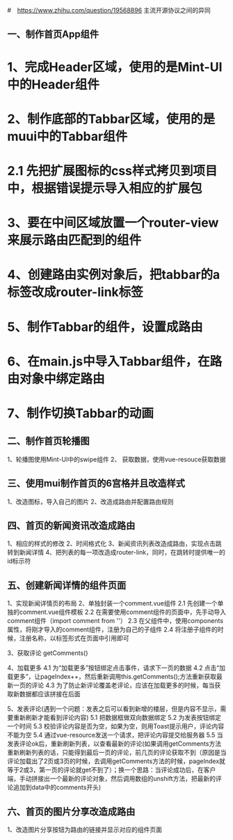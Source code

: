 #　https://www.zhihu.com/question/19568896 主流开源协议之间的异同


## 一、制作首页App组件
# 1、完成Header区域，使用的是Mint-UI中的Header组件
# 2、制作底部的Tabbar区域，使用的是muui中的Tabbar组件
#   2.1  先把扩展图标的css样式拷贝到项目中，根据错误提示导入相应的扩展包
# 3、要在中间区域放置一个router-view来展示路由匹配到的组件
# 4、创建路由实例对象后，把tabbar的a标签改成router-link标签
# 5、制作Tabbar的组件，设置成路由
# 6、在main.js中导入Tabbar组件，在路由对象中绑定路由
# 7、制作切换Tabbar的动画

## 二、制作首页轮播图
1、轮播图使用Mint-UI中的swipe组件
2、 获取数据，使用vue-resouce获取数据

## 三、使用mui制作首页的6宫格并且改造样式
1、改造图标，导入自己的图片
2、改造成路由并配置路由规则


## 四、首页的新闻资讯改造成路由
1、相应的样式的修改
2、时间格式化
3、新闻资讯列表改造成路由，实现点击跳转到新闻详情
4、把列表的每一项改造成router-link，同时，在跳转时提供唯一的id标示符

## 五、创建新闻详情的组件页面
1、实现新闻详情页的布局
2、单独封装一个comment.vue组件
  2.1  先创建一个单独的comment.vue组件模板
  2.2  在需要使用comment组件的页面中，先手动导入comment组件（import comment from ''）
  2.3  在父组件中，使用components属性，将刚才导入的comment组件，注册为自己的子组件
  2.4  将注册子组件的时候，注册名称，以标签形式在页面中引用即可

3、获取评论
  getComments()

4、加载更多
  4.1  为“加载更多”按钮绑定点击事件，请求下一页的数据
  4.2  点击“加载更多”，让pageIndex++，然后重新调用this.getComments();方法重新获取最新一页的评论
  4.3  为了防止新评论覆盖老评论，应该在加载更多的时候，每当获取新数据都应该拼接在后面

5、发表评论(遇到一个问题：发表之后可以看到新增的楼层，但是内容不显示，需要重新刷新才能看到评论内容)
   5.1  把数据框做双向数据绑定
   5.2  为发表按钮绑定一个时间
   5.3  校验评论内容是否为空，如果为空，则用Toast提示用户，评论内容不能为空
   5.4  通过vue-resource发送一个请求，把评论内容提交给服务器
   5.5  当发表评论ok后，重新刷新列表，以查看最新的评论(如果调用getComments方法重新刷新列表的话，只能得到最后一页的评论，前几页的评论获取不到（原因是当评论加载出了2页或3页的时候，去调用getComments方法的时候，pageIndex就等于2或3，第一页的评论就get不到了）；换一个思路：当评论成功后，在客户端，手动拼接出一个最新的评论对象，然后调用数组的unshift方法，把最新的评论追加到data中的comments开头)

   ## 六、首页的图片分享改造成路由
   1、改造图片分享按钮为路由的链接并显示对应的组件页面
